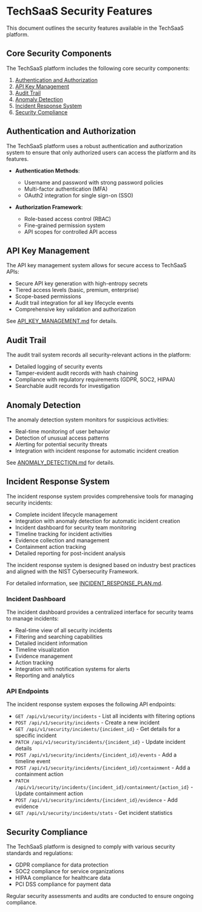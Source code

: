 # TechSaaS Security Features

This document outlines the security features available in the TechSaaS platform.

## Core Security Components

The TechSaaS platform includes the following core security components:

1. [Authentication and Authorization](#authentication-and-authorization)
2. [API Key Management](#api-key-management)
3. [Audit Trail](#audit-trail)
4. [Anomaly Detection](#anomaly-detection)
5. [Incident Response System](#incident-response-system)
6. [Security Compliance](#security-compliance)

## Authentication and Authorization

The TechSaaS platform uses a robust authentication and authorization system to ensure that only authorized users can access the platform and its features.

- **Authentication Methods**:
  - Username and password with strong password policies
  - Multi-factor authentication (MFA)
  - OAuth2 integration for single sign-on (SSO)

- **Authorization Framework**:
  - Role-based access control (RBAC)
  - Fine-grained permission system
  - API scopes for controlled API access

## API Key Management

The API key management system allows for secure access to TechSaaS APIs:

- Secure API key generation with high-entropy secrets
- Tiered access levels (basic, premium, enterprise)
- Scope-based permissions
- Audit trail integration for all key lifecycle events
- Comprehensive key validation and authorization

See [API_KEY_MANAGEMENT.md](./API_KEY_MANAGEMENT.md) for details.

## Audit Trail

The audit trail system records all security-relevant actions in the platform:

- Detailed logging of security events
- Tamper-evident audit records with hash chaining
- Compliance with regulatory requirements (GDPR, SOC2, HIPAA)
- Searchable audit records for investigation

## Anomaly Detection

The anomaly detection system monitors for suspicious activities:

- Real-time monitoring of user behavior
- Detection of unusual access patterns
- Alerting for potential security threats
- Integration with incident response for automatic incident creation

See [ANOMALY_DETECTION.md](./ANOMALY_DETECTION.md) for details.

## Incident Response System

The incident response system provides comprehensive tools for managing security incidents:

- Complete incident lifecycle management
- Integration with anomaly detection for automatic incident creation
- Incident dashboard for security team monitoring
- Timeline tracking for incident activities
- Evidence collection and management
- Containment action tracking
- Detailed reporting for post-incident analysis

The incident response system is designed based on industry best practices and aligned with the NIST Cybersecurity Framework.

For detailed information, see [INCIDENT_RESPONSE_PLAN.md](./INCIDENT_RESPONSE_PLAN.md).

### Incident Dashboard

The incident dashboard provides a centralized interface for security teams to manage incidents:

- Real-time view of all security incidents
- Filtering and searching capabilities
- Detailed incident information
- Timeline visualization
- Evidence management
- Action tracking
- Integration with notification systems for alerts
- Reporting and analytics

### API Endpoints

The incident response system exposes the following API endpoints:

- `GET /api/v1/security/incidents` - List all incidents with filtering options
- `POST /api/v1/security/incidents` - Create a new incident
- `GET /api/v1/security/incidents/{incident_id}` - Get details for a specific incident
- `PATCH /api/v1/security/incidents/{incident_id}` - Update incident details
- `POST /api/v1/security/incidents/{incident_id}/events` - Add a timeline event
- `POST /api/v1/security/incidents/{incident_id}/containment` - Add a containment action
- `PATCH /api/v1/security/incidents/{incident_id}/containment/{action_id}` - Update containment action
- `POST /api/v1/security/incidents/{incident_id}/evidence` - Add evidence
- `GET /api/v1/security/incidents/stats` - Get incident statistics

## Security Compliance

The TechSaaS platform is designed to comply with various security standards and regulations:

- GDPR compliance for data protection
- SOC2 compliance for service organizations
- HIPAA compliance for healthcare data
- PCI DSS compliance for payment data

Regular security assessments and audits are conducted to ensure ongoing compliance.
